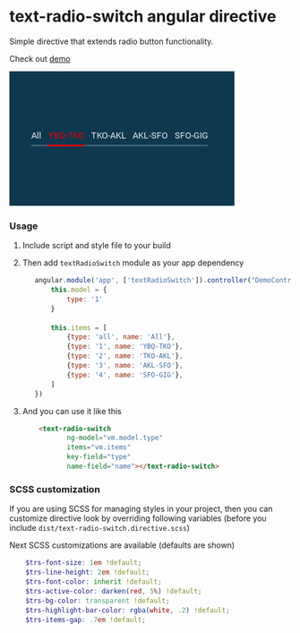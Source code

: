 # text-radio-switch angular directive

Simple directive that extends radio button functionality.

Check out [demo](http://griga.github.io/text-radio-switch/)

![demo](https://github.com/griga/text-radio-switch/raw/master/example/assets/demo.png "Text Radio Switch")


### Usage

1. Include script and style file to your build

2. Then add `textRadioSwitch` module as your app dependency
    ```js
       angular.module('app', ['textRadioSwitch']).controller("DemoController", function () {
           this.model = {
               type: '1'
           }

           this.items = [
               {type: 'all', name: 'All'},
               {type: '1', name: 'YBQ-TKO'},
               {type: '2', name: 'TKO-AKL'},
               {type: '3', name: 'AKL-SFO'},
               {type: '4', name: 'SFO-GIG'},
           ]
       })
    ```

3. And you can use it like this
    ```html
        <text-radio-switch
               ng-model="vm.model.type"
               items="vm.items"
               key-field="type"
               name-field="name"></text-radio-switch>
    ```


### SCSS customization

If you are using SCSS for managing styles in your project, then you can customize directive
 look by overriding following variables (before you include `dist/text-radio-switch.directive.scss`)

Next SCSS customizations are available (defaults are shown)

```scss
    $trs-font-size: 1em !default;
    $trs-line-height: 2em !default;
    $trs-font-color: inherit !default;
    $trs-active-color: darken(red, 5%) !default;
    $trs-bg-color: transparent !default;
    $trs-highlight-bar-color: rgba(white, .2) !default;
    $trs-items-gap: .7em !default;
```



